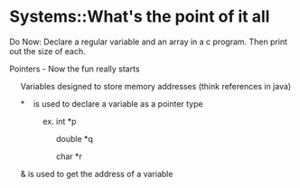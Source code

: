 # Systems::What's the point of it all

Do Now: Declare a regular variable and an array in a c program. Then print out the size of each.

  


Pointers - Now the fun really starts

     Variables designed to store memory addresses (think references in java)

  


     *    is used to declare a variable as a pointer type

               ex. int *p

                     double *q

                     char *r

     &amp; is used to get the address of a variable

  


  

